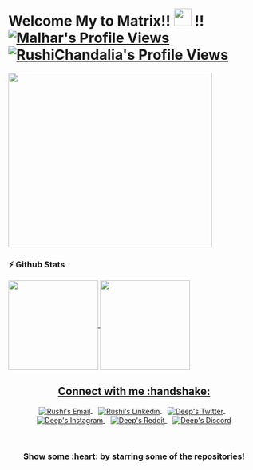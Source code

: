 <!--Header-->
<h1>Welcome My to Matrix!! <img src="https://i.gifer.com/origin/0c/0c71e4577721c09ecca15af4f273e4d0_w200.gif" width="35px" height="35px" > !!
<a href="#">
  <img alt="Malhar's Profile Views" src="https://komarev.com/ghpvc/?username=RushiChandalia&color=blue" />
</a>
<a href="https://github.com/RushiChandalia?tab=followers">
  <img alt="RushiChandalia's Profile Views" src="https://img.shields.io/github/followers/RushiChandalia.svg?style=flat&label=Follow" />
</a>
</h1>

<!--Mid GIF-->
</hr>
<img align="center" src="https://github.com/RushiChandalia/RushiChandalia/blob/master/imgs/giphy.gif"  width= "90%" height = "350px"/>
</hr>
</br>

### :zap: Github Stats

<p align="left">
<a href="https://github.com/RushiChandalia">
  <img align="center" height="180px" src="https://github-readme-stats.anuraghazra1.vercel.app/api?username=RushiChandalia&layout=compact&show_icons=true&theme=tokyonight&line_height=27&title_color=FFFFFF"
</a>
<a href="https://github.com/RushiChandalia">
  <img align="center" height="180px" src="https://github-readme-stats.vercel.app/api/top-langs/?username=RushiChandalia&layout=compact&&show_icons=true&theme=tokyonight&line_height=27&title_color=FFFFFF"
</a>
</p>


<!--Social-->
<p align="center">
  <h2 align="center"> Connect with me :handshake:</h2>
</p>
<p align="center">
<a href="mailto:rushichandalia@gmail.com" target="_blank">
  <img align="center" alt="Rushi's Email" src="https://img.icons8.com/fluent/48/000000/gmail--v2.png"/>
</a>&nbsp&nbsp
<a href="https://www.linkedin.com/in/rushi-chandalia/" target="_blank">
  <img align="center" alt="Rushi's Linkedin" src="https://img.icons8.com/fluent/48/000000/linkedin.png"/>
</a>&nbsp&nbsp

<a href="https://twitter.com/ChandaliaRushi" target="_blank">
  <img align="center" alt="Deep's Twitter" src="https://img.icons8.com/fluent/48/000000/twitter.png"/>
</a>&nbsp&nbsp
<a href="https://www.instagram.com/rushi_chandalia/" target="_blank">
  <img align="center" alt="Deep's Instagram" src="https://img.icons8.com/fluent/48/000000/instagram-new.png" />
</a>&nbsp&nbsp
<a href="https://www.reddit.com/user/RushiC4/" target="_blank">
  <img align="center" alt="Deep's Reddit" src="https://img.icons8.com/fluent/48/000000/reddit.png" />
</a>
&nbsp&nbsp
<a href="https://discord.gg/kyevc9w6" target="_blank">
  <img align="center" alt="Deep's Discord" src="https://img.icons8.com/fluent/48/000000/discord-logo.png" />
</a>
</p>
&nbsp&nbsp
<h3 align="center">Show some :heart: by starring some of the repositories!</h3>

<!--OLD-->
<!--<h3 align="center">Show some <img src="https://media.giphy.com/media/l0K4kWJir91VEoa1W/giphy.gif" width="75px" > by starring some of the repositories!</h3>-->
<!--<img src="https://github-readme-quotes.herokuapp.com/quote?theme=tokyonight" /> -->
